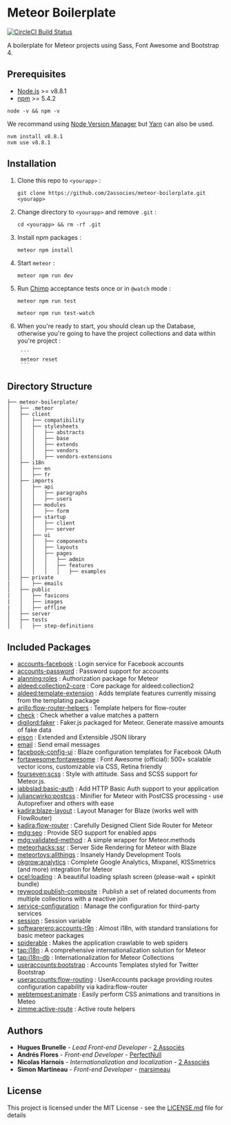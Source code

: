 # Meteor Boilerplate

[![CircleCI Build Status](https://circleci.com/gh/2Associes/meteor-boilerplate/tree/master.svg?style=shield&circle-token=d1f1cfc9181d3bf9a8a408745dd56a617d36dafd)](https://circleci.com/gh/2Associes/meteor-boilerplate)

A boilerplate for Meteor projects using Sass, Font Awesome and Bootstrap 4.

## Prerequisites

* [Node.js][2] >= v8.8.1
* [npm][4] >= 5.4.2

```
node -v && npm -v
```

We recommand using [Node Version Manager][3] but [Yarn][5] can also be used.

```
nvm install v8.8.1
nvm use v8.8.1
```

## Installation

1. Clone this repo to `<yourapp>` :  

	```
	git clone https://github.com/2associes/meteor-boilerplate.git <yourapp>
	```

2. Change directory to `<yourapp>` and remove `.git` :  

	```
	cd <yourapp> && rm -rf .git
	```
3. Install npm packages :

	```
	meteor npm install
	```
4. Start `meteor` :  

	```
	meteor npm run dev
	```
5. Run [Chimp][1] acceptance tests once or in `@watch` mode :

	```
	meteor npm run test
	```
	```
	meteor npm run test-watch
	```
6. When you're ready to start, you should clean up the Database, otherwise you're going to have the project collections and data within you're project :

		```
		meteor reset
		```

## Directory Structure

```
├── meteor-boilerplate/
│   ├── .meteor
│   ├── client
│   │   ├── compatibility
│   │   ├── stylesheets
│   │   │   ├── abstracts
│   │   │   ├── base
│   │   │   ├── extends
│   │   │   ├── vendors
│   │   │   ├── vendors-extensions
│   ├── i18n
│   │   ├── en
│   │   ├── fr
│   ├── imports
│   │   ├── api
│   │   │   ├── paragraphs
│   │   │   ├── users
│   │   ├── modules
│   │   │   ├── form
│   │   ├── startup
│   │   │   ├── client
│   │   │   ├── server
│   │   ├── ui
│   │   │   ├── components
│   │   │   ├── layouts
│   │   │   ├── pages
│   │   │   │   ├── admin
│   │   │   │   ├── features
│   │   │   │   │   ├── examples
│   ├── private
|   │   ├── emails
│   ├── public
|   │   ├── favicons
|   │   ├── images
|   │   ├── offline
│   ├── server
│   ├── tests
│   │   ├── step-definitions
```

## Included Packages

- [accounts-facebook](https://atmospherejs.com/meteor/accounts-facebook) : Login service for Facebook accounts
- [accounts-password](https://atmospherejs.com/meteor/accounts-password) : Password support for accounts
- [alanning:roles](https://atmospherejs.com/alanning/roles) : Authorization package for Meteor
- [aldeed:collection2-core](https://atmospherejs.com/aldeed/collection2-core) : Core package for aldeed:collection2
- [aldeed:template-extension](https://atmospherejs.com/aldeed/template-extension) : Adds template features currently missing from the templating package
- [arillo:flow-router-helpers](https://atmospherejs.com/arillo/flow-router-helpers) : Template helpers for flow-router
- [check](https://atmospherejs.com/meteor/check) : Check whether a value matches a pattern
- [digilord:faker](https://atmospherejs.com/digilord/faker) : Faker.js packaged for Meteor. Generate massive amounts of fake data
- [ejson](https://atmospherejs.com/meteor/ejson) : Extended and Extensible JSON library
- [email](https://atmospherejs.com/meteor/email) : Send email messages
- [facebook-config-ui](https://atmospherejs.com/meteor/facebook-config-ui) : Blaze configuration templates for Facebook OAuth
- [fortawesome:fontawesome](https://atmospherejs.com/fortawesome/fontawesome) : Font Awesome (official): 500+ scalable vector icons, customizable via CSS, Retina friendly
- [fourseven:scss](https://atmospherejs.com/fourseven/scss) : Style with attitude. Sass and SCSS support for Meteor.js.
- [jabbslad:basic-auth](https://atmospherejs.com/meteor/jabbslad:basic-auth) : Add HTTP Basic Auth support to your application
- [juliancwirko:postcss](https://atmospherejs.com/juliancwirko/postcss) : Minifier for Meteor with PostCSS processing - use Autoprefixer and others with ease
- [kadira:blaze-layout](https://atmospherejs.com/kadira/blaze-layout) : Layout Manager for Blaze (works well with FlowRouter)
- [kadira:flow-router](https://atmospherejs.com/kadira/flow-router) : Carefully Designed Client Side Router for Meteor
- [mdg:seo](https://atmospherejs.com/mdg/seo) : Provide SEO support for enabled apps
- [mdg:validated-method](https://atmospherejs.com/mdg/validated-method) : A simple wrapper for Meteor.methods
- [meteorhacks:ssr](https://atmospherejs.com/meteorhacks/ssr) : Server Side Rendering for Meteor with Blaze
- [meteortoys:allthings](https://atmospherejs.com/meteortoys/allthings) : Insanely Handy Development Tools
- [okgrow:analytics](https://atmospherejs.com/okgrow/analytics) : Complete Google Analytics, Mixpanel, KISSmetrics (and more) integration for Meteor
- [pcel:loading](https://atmospherejs.com/meteor/pcel:loading) : A beautiful loading splash screen (please-wait + spinkit bundle)
- [reywood:publish-composite](https://atmospherejs.com/reywood/publish-composite) : Publish a set of related documents from multiple collections with a reactive join
- [service-configuration](https://atmospherejs.com/meteor/service-configuration) : Manage the configuration for third-party services
- [session](https://atmospherejs.com/meteor/session) : Session variable
- [softwarerero:accounts-t9n](https://atmospherejs.com/softwarerero/accounts-t9n) : Almost i18n, with standard translations for basic meteor packages
- [spiderable](https://atmospherejs.com/meteor/spiderable) : Makes the application crawlable to web spiders
- [tap:i18n](https://atmospherejs.com/meteor/tap:i18n) : A comprehensive internationalization solution for Meteor
- [tap:i18n-db](https://atmospherejs.com/tap/i18n-db) : Internationalization for Meteor Collections
- [useraccounts:bootstrap](https://atmospherejs.com/useraccounts/bootstrap) : Accounts Templates styled for Twitter Bootstrap
- [useraccounts:flow-routing](https://atmospherejs.com/useraccounts/flow-routing) : UserAccounts package providing routes configuration capability via kadira:flow-router
- [webtempest:animate](https://atmospherejs.com/webtempest/animate) : Easily perform CSS animations and transitions in Meteo
- [zimme:active-route](https://atmospherejs.com/zimme/active-route) : Active route helpers

## Authors

* **Hugues Brunelle** - *Lead Front-end Developer* - [2 Associés](https://github.com/2Associes)
* **Andrés Flores** - *Front-end Developer* - [PerfectNull](https://github.com/PerfectNull)
* **Nicolas Harnois** - *Internationalization and localization* - [2 Associés](https://github.com/2Associes)
* **Simon Martineau** - *Front-end Developer* - [marsimeau](https://github.com/marsimeau)

## License

This project is licensed under the MIT License - see the [LICENSE.md](LICENSE.md) file for details

[1]:https://chimp.readme.io
[2]:https://nodejs.org
[3]:https://github.com/creationix/nvm
[4]:https://www.npmjs.com
[5]:https://yarnpkg.com/en/
